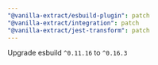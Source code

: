 ```yaml
---
"@vanilla-extract/esbuild-plugin": patch
"@vanilla-extract/integration": patch
"@vanilla-extract/jest-transform": patch
---
```


Upgrade esbuild `^0.11.16` to `^0.16.3`
